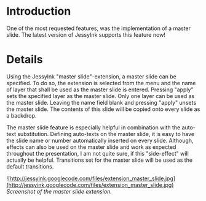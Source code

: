 # Introduction #

One of the most requested features, was the implementation of a master slide. The latest version of JessyInk supports this feature now!

# Details #

Using the JessyInk "master slide"-extension, a master slide can be specified. To do so, the extension is selected from the menu and the name of layer that shall be used as the master slide is entered. Pressing "apply" sets the specified layer as the master slide. Only one layer can be used as the master slide. Leaving the name field blank and pressing "apply" unsets the master slide. The contents of this slide will be copied onto every slide as a backdrop.

The master slide feature is especially helpful in combination with the auto-text substitution. Defining auto-texts on the master slide, it is easy to have the slide name or number automatically inserted on every slide. Although, effects can also be used on the master slide and work as expected throughout the presentation, I am not quite sure, if this "side-effect" will actually be helpful. Transitions set for the master slide will be used as the default transitions.

![http://jessyink.googlecode.com/files/extension_master_slide.jpg](http://jessyink.googlecode.com/files/extension_master_slide.jpg)
_Screenshot of the master slide extension._